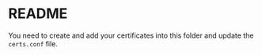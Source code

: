 # README

You need to create and add your certificates into this folder and update the `certs.conf` file.